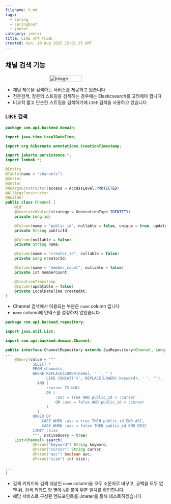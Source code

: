 ```yaml
---
filename: 9.md
tags:
  - spring
  - springboot
  - jmeter
category: jmeter
title: LIKE 검색 테스트
created: Sun, 10 Aug 2025 15:01:25 GMT
---
```


## 채널 검색 기능

<p style="display:flex;justify-content:center">
  <img src="../../images/9/1.png" width="45%" alt="image"/>
</p>

- 채팅 제목을 검색하는 서비스를 제공하고 있습니다
- 전문검색, 장문의 스트링을 검색하는 경우에는 Elasticsearch를 고려해야 합니다
- 비교적 짧고 단순한 스트링을 검색하기에 `LIKE` 검색을 사용하고 있습니다

### LIKE 검색

```java title="Channel.java"
package com.api.backend.domain;

import java.time.LocalDateTime;

import org.hibernate.annotations.CreationTimestamp;

import jakarta.persistence.*;
import lombok.*;

@Entity
@Table(name = "channels")
@Getter
@Setter
@NoArgsConstructor(access = AccessLevel.PROTECTED)
@AllArgsConstructor
@Builder
public class Channel {
    @Id
    @GeneratedValue(strategy = GenerationType.IDENTITY)
    private Long id;

    @Column(name = "public_id", nullable = false, unique = true, updatable = false, length = 36)
    private String publicId;

    @Column(nullable = false)
    private String name;

    @Column(name = "creator_id", nullable = false)
    private Long creatorId;

    @Column(name = "member_count", nullable = false)
    private int memberCount;

    @CreationTimestamp
    @Column(updatable = false)
    private LocalDateTime createdAt;
}
```

- Channel 검색에서 이용되는 부분은 `name` column 입니다
- `name` column에 인덱스를 설정하지 않았습니다

```java title="ChannelRepository.java"
package com.api.backend.repository;

import java.util.List;

import com.api.backend.domain.Channel;

public interface ChannelRepository extends JpaRepository<Channel, Long> {
...
    @Query(value = """
            SELECT *
            FROM channels
            WHERE REPLACE(LOWER(name), ' ', '')
                  LIKE CONCAT('%', REPLACE(LOWER(:keyword), ' ', ''), '%')
              AND (
                  :cursor IS NULL
                  OR (
                      :asc = true AND public_id > :cursor
                      OR :asc = false AND public_id < :cursor
                  )
              )
            ORDER BY
                CASE WHEN :asc = true THEN public_id END ASC,
                CASE WHEN :asc = false THEN public_id END DESC
            LIMIT :size
            """, nativeQuery = true)
    List<Channel> search(
            @Param("keyword") String keyword,
            @Param("cursor") String cursor,
            @Param("asc") boolean asc,
            @Param("size") int size);

...
}
```

- 검색 키워드와 검색 대상인 `name` column을 모두 소문자로 바꾸고, 공백을 모두 없앤 뒤, 검색 키워드 양 옆에 `%`를 붙여 부분 일치를 확인합니다
- 해당 서비스로 구성된 엔드포인트를 Jmeter를 통해 테스트하겠습니다